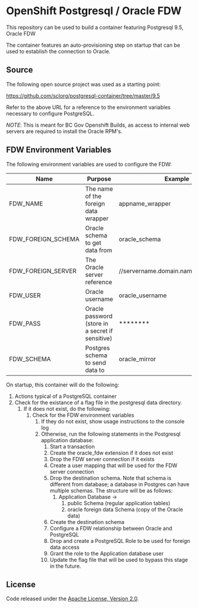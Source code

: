 # OpenShift Postgresql / Oracle FDW #
This repository can be used to build a container featuring Postgresql 9.5, Oracle FDW

The container features an auto-provisioning step on startup that can be used to establish the connection to Oracle.

## Source ##

The following open source project was used as a starting point:

https://github.com/sclorg/postgresql-container/tree/master/9.5

Refer to the above URL for a reference to the environment variables necessary to configure PostgreSQL.

*NOTE*: This is meant for BC Gov Openshift Builds, as access to internal web servers are required to install the Oracle RPM's.

## FDW Environment Variables ##

The following environment variables are used to configure the FDW:

| Name | Purpose | Example |
| ---- | ------- | ------- |
| FDW_NAME | The name of the foreign data wrapper | appname_wrapper |
| FDW_FOREIGN_SCHEMA | Oracle schema to get data from | oracle_schema |
| FDW_FOREIGN_SERVER | The Oracle server reference |  //servername.domain.name/schemaname |
| FDW_USER | Oracle username | oracle_username |
| FDW_PASS | Oracle password (store in a secret if sensitive) | ******** |
| FDW_SCHEMA | Postgres schema to send data to | oracle_mirror |

On startup, this container will do the following:

1. Actions typical of a PostgreSQL container
2. Check for the existance of a flag file in the postgresql data directory. 
	1. If it does not exist, do the following:
		1. Check for the FDW environment variables
			1. If they do not exist, show usage instructions to the console log
			2. Otherwise, run the following statements in the Postgresql application database:
				1. Start a transaction
				2. Create the oracle_fdw extension if it does not exist
				3. Drop the FDW server connection if it exists
                4. Create a user mapping that will be used for the FDW server connection
                5. Drop the destination schema.  Note that schema is different from database; a database in Postgres can have multiple schemas.  The structure will be as follows:
	                1. Application Database ->
		                1. public Schema (regular application tables)
		                2. oracle foreign data Schema (copy of the Oracle data)
				6. Create the destination schema
				7. Configure a FDW relationship between Oracle and PostgreSQL
				8. Drop and create a PostgreSQL Role to be used for foreign data access
				9. Grant the role to the Application database user
				10. Update the flag file that will be used to bypass this stage in the future.


## License

Code released under the [Apache License, Version 2.0](https://www.apache.org/licenses/LICENSE-2.0).


